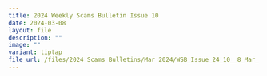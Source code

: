 ```yaml
---
title: 2024 Weekly Scams Bulletin Issue 10
date: 2024-03-08
layout: file
description: ""
image: ""
variant: tiptap
file_url: /files/2024 Scams Bulletins/Mar 2024/WSB_Issue_24_10__8_Mar_.pdf
---
```

